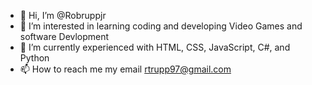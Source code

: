 - 👋 Hi, I’m @Robruppjr
- 👀 I’m interested in learning coding and developing Video Games and software Devlopment
- 🌱 I’m currently experienced with HTML, CSS, JavaScript, C#, and Python
- 📫 How to reach me my email rtrupp97@gmail.com


<!---
Robruppjr/Robruppjr is a ✨ special ✨ repository because its `README.md` (this file) appears on your GitHub profile.
You can click the Preview link to take a look at your changes.
--->
